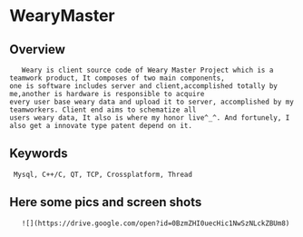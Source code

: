 #      WearyMaster
##     Overview
       Weary is client source code of Weary Master Project which is a teamwork product, It composes of two main components,
    one is software includes server and client,accomplished totally by me,another is hardware is responsible to acquire 
    every user base weary data and upload it to server, accomplished by my teamworkers. Client end aims to schematize all 
    users weary data, It also is where my honor live^_^. And fortunely, I also get a innovate type patent depend on it.
##       Keywords
     
     Mysql, C++/C, QT, TCP, Crossplatform, Thread
## Here some pics and screen shots  
       ![](https://drive.google.com/open?id=0BzmZHI0uecHic1NwSzNLckZBUm8)
